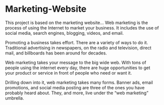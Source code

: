 # Marketing-Website
This project is based on the marketing website...
Web marketing is the process of using the Internet to market your business. It includes the use of social media, search engines, blogging, videos, and email.

Promoting a business takes effort. There are a variety of ways to do it. Traditional advertising in newspapers, on the radio and television, direct mail, and billboards has been around for decades.

Web marketing takes your message to the big wide web. With tons of people using the internet every day, there are huge opportunities to get your product or service in front of people who need or want it.

Drilling down into it, web marketing takes many forms. Banner ads, email promotions, and social media posting are three of the ones you have probably heard about. They, and more, live under the “web marketing” umbrella.

